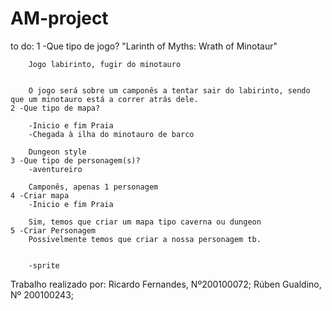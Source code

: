 # AM-project
to do:
    1 -Que tipo de jogo? 
        "Larinth of Myths: Wrath of Minotaur"

        Jogo labirinto, fugir do minotauro
    

        O jogo será sobre um camponês a tentar sair do labirinto, sendo que um minotauro está a correr atrás dele.
    2 -Que tipo de mapa?

        -Inicio e fim Praia
        -Chegada à ilha do minotauro de barco

        Dungeon style
    3 -Que tipo de personagem(s)?
        -aventureiro

        Camponês, apenas 1 personagem
    4 -Criar mapa
        -Inicio e fim Praia

        Sim, temos que criar um mapa tipo caverna ou dungeon
    5 -Criar Personagem
        Possivelmente temos que criar a nossa personagem tb.
    

        -sprite


Trabalho realizado por:
Ricardo Fernandes, Nº200100072;
Rúben Gualdino, Nº 200100243;

